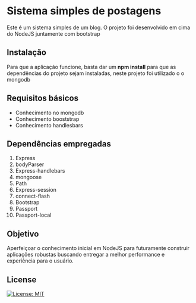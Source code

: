 # Sistema simples de postagens

Este é um sistema simples de um blog. O projeto foi desenvolvido em cima do NodeJS juntamente com bootstrap

## Instalação

Para que a aplicação funcione, basta dar um **npm install** para que as dependências do projeto sejam instaladas, neste projeto foi utilizado o o mongodb

## Requisitos básicos
- Conhecimento no mongodb
- Conhecimento booststrap
- Conhecimento handlesbars

## Dependências empregadas
1. Express
2. bodyParser
3. Express-handlebars
4. mongoose
5. Path
6. Express-session
7. connect-flash
8. Bootstrap
9. Passport
10. Passport-local

## Objetivo
Aperfeiçoar o conhecimento inicial em NodeJS para futuramente construir aplicações robustas buscando entregar a melhor performance e experiência para o usuário.

## License
[![License: MIT](https://img.shields.io/badge/License-MIT-blue.svg)](https://opensource.org/licenses/MIT)
